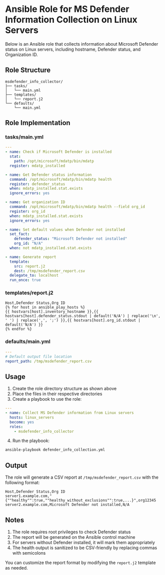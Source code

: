 # Ansible Role for MS Defender Information Collection on Linux Servers

Below is an Ansible role that collects information about Microsoft Defender status on Linux servers, including hostname, Defender status, and Organization ID.

## Role Structure

```
msdefender_info_collector/
├── tasks/
│   └── main.yml
├── templates/
│   └── report.j2
└── defaults/
    └── main.yml
```

## Role Implementation

### tasks/main.yml

```yaml
---
- name: Check if Microsoft Defender is installed
  stat:
    path: /opt/microsoft/mdatp/bin/mdatp
  register: mdatp_installed

- name: Get Defender status information
  command: /opt/microsoft/mdatp/bin/mdatp health
  register: defender_status
  when: mdatp_installed.stat.exists
  ignore_errors: yes

- name: Get organization ID
  command: /opt/microsoft/mdatp/bin/mdatp health --field org_id
  register: org_id
  when: mdatp_installed.stat.exists
  ignore_errors: yes

- name: Set default values when Defender not installed
  set_fact:
    defender_status: "Microsoft Defender not installed"
    org_id: "N/A"
  when: not mdatp_installed.stat.exists

- name: Generate report
  template:
    src: report.j2
    dest: /tmp/msdefender_report.csv
  delegate_to: localhost
  run_once: true
```

### templates/report.j2

```jinja2
Host,Defender Status,Org ID
{% for host in ansible_play_hosts %}
{{ hostvars[host].inventory_hostname }},{{ hostvars[host].defender_status.stdout | default('N/A') | replace('\n', ' ') | replace(',', ';') }},{{ hostvars[host].org_id.stdout | default('N/A') }}
{% endfor %}
```

### defaults/main.yml

```yaml
---
# Default output file location
report_path: /tmp/msdefender_report.csv
```

## Usage

1. Create the role directory structure as shown above
2. Place the files in their respective directories
3. Create a playbook to use the role:

```yaml
---
- name: Collect MS Defender information from Linux servers
  hosts: linux_servers
  become: yes
  roles:
    - msdefender_info_collector
```

4. Run the playbook:

```bash
ansible-playbook defender_info_collection.yml
```

## Output

The role will generate a CSV report at `/tmp/msdefender_report.csv` with the following format:

```
Host,Defender Status,Org ID
server1.example.com,"{""healthy"":true,""healthy_without_exclusions"":true,...}",org12345
server2.example.com,Microsoft Defender not installed,N/A
```

## Notes

1. The role requires root privileges to check Defender status
2. The report will be generated on the Ansible control machine
3. For servers without Defender installed, it will mark them appropriately
4. The health output is sanitized to be CSV-friendly by replacing commas with semicolons

You can customize the report format by modifying the `report.j2` template as needed.